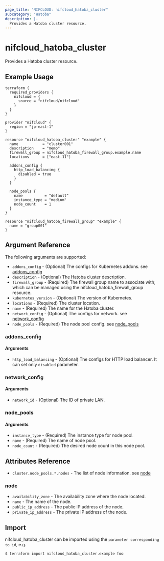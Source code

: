 ```yaml
---
page_title: "NIFCLOUD: nifcloud_hatoba_cluster"
subcategory: "Hatoba"
description: |-
  Provides a Hatoba cluster resource.
---
```


# nifcloud_hatoba_cluster

Provides a Hatoba cluster resource.

## Example Usage

```hcl
terraform {
  required_providers {
    nifcloud = {
      source = "nifcloud/nifcloud"
    }
  }
}

provider "nifcloud" {
  region = "jp-east-1"
}

resource "nifcloud_hatoba_cluster" "example" {
  name           = "cluster001"
  description    = "memo"
  firewall_group = nifcloud_hatoba_firewall_group.example.name
  locations      = ["east-11"]

  addons_config {
    http_load_balancing {
      disabled = true
    }
  }

  node_pools {
    name          = "default"
    instance_type = "medium"
    node_count    = 1
  }
}

resource "nifcloud_hatoba_firewall_group" "example" {
  name = "group001"
}
```

## Argument Reference

The following arguments are supported:

* `addons_config` - (Optional) The configs for Kubernetes addons. see [addons_config](#addons_config)
* `description` - (Optional) The Hatoba cluster description.
* `firewall_group` - (Required) The firewall group name to associate with; which can be managed using the nifcloud_hatoba_firewall_group resource.
* `kubernetes_version` - (Optional) The version of Kubernetes.
* `locations` - (Required) The cluster location.
* `name` - (Required) The name for the Hatoba cluster.
* `network_config` - (Optional) The configs for network. see [network_config](#network_config)
* `node_pools` - (Required) The node pool config. see [node_pools](#node_pools)

### addons_config

#### Arguments

* `http_load_balancing` - (Optional) The configs for HTTP load balancer. It can set only `disabled` parameter.

### network_config

#### Arguments

* `network_id` - (Optional) The ID of private LAN.

### node_pools

#### Arguments

* `instance_type` - (Required) The instance type for node pool.
* `name` - (Required) The name of node pool.
* `node_count` - (Required) The desired node count in this node pool.

## Attributes Reference

* `cluster.node_pools.*.nodes` - The list of node information. see [node](#node)

### node

* `availability_zone` - The availability zone where the node located.
* `name` - The name of the node.
* `public_ip_address` - The public IP address of the node.
* `private_ip_address` - The private IP address of the node.

## Import

nifcloud_hatoba_cluster can be imported using the `parameter corresponding to id`, e.g.

```
$ terraform import nifcloud_hatoba_cluster.example foo
```
